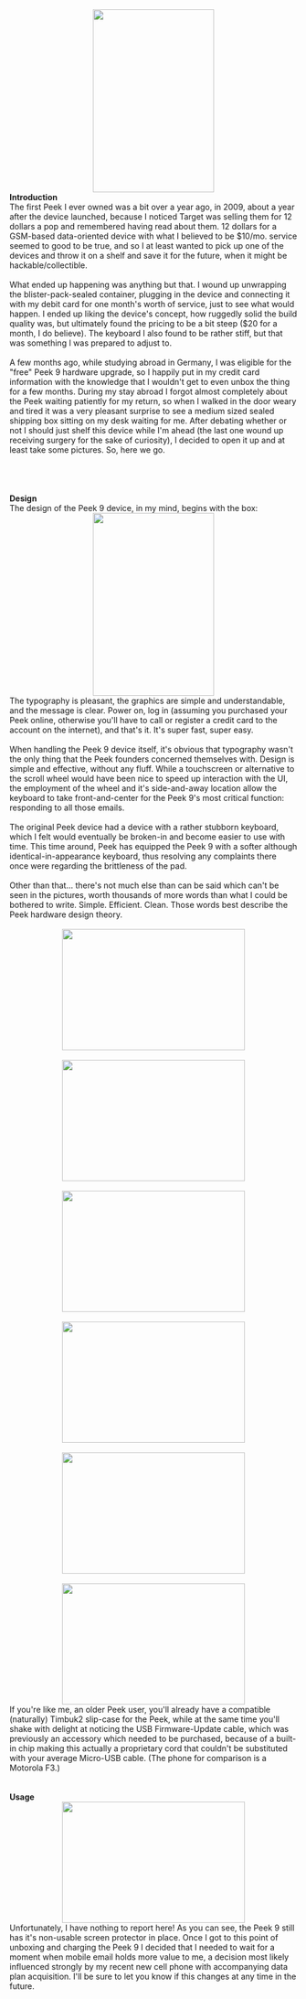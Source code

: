 

<div class="separator" style="clear: both; text-align: center;"><a href="http://4.bp.blogspot.com/-Dh_dvjeJlek/Tj9QfPHpnJI/AAAAAAAAAv8/zsf95mkSih4/s1600/DSC_0001.jpg" imageanchor="1" style="margin-left: 1em; margin-right: 1em;"><img border="0" height="320" src="http://4.bp.blogspot.com/-Dh_dvjeJlek/Tj9QfPHpnJI/AAAAAAAAAv8/zsf95mkSih4/s320/DSC_0001.jpg" width="212" /></a></div><b>Introduction</b><br />The first Peek I ever owned was a bit over a year ago, in 2009, about a year after the device launched, because I noticed Target was selling them for 12 dollars a pop and remembered having read about them. 12 dollars for a GSM-based data-oriented device with what I believed to be $10/mo. service seemed to good to be true, and so I at least wanted to pick up one of the devices and throw it on a shelf and save it for the future, when it might be hackable/collectible.<br /><br />What ended up happening was anything but that. I wound up unwrapping the blister-pack-sealed container, plugging in the device and connecting it with my debit card for one month's worth of service, just to see what would happen. I ended up liking the device's concept, how ruggedly solid the build quality was, but ultimately found the pricing to be a bit steep ($20 for a month, I do believe). The keyboard I also found to be rather stiff, but that was something I was prepared to adjust to.<br /><br />A few months ago, while studying abroad in Germany, I was eligible for the "free" Peek 9 hardware upgrade, so I happily put in my credit card information with the knowledge that I wouldn't get to even unbox the thing for a few months. During my stay abroad I forgot almost completely about the Peek waiting patiently for my return, so when I walked in the door weary and tired it was a very pleasant surprise to see a medium sized sealed shipping box sitting on my desk waiting for me. After debating whether or not I should just shelf this device while I'm ahead (the last one wound up receiving surgery for the sake of curiosity), I decided to open it up and at least take some pictures. So, here we go.<br /><br /><a name='more'></a><br /><br /><br /><b>Design</b><br />The design of the Peek 9 device, in my mind, begins with the box:<br /><div class="separator" style="clear: both; text-align: center;"><a href="http://4.bp.blogspot.com/-XteI_Pi511I/Tj9a0rYDICI/AAAAAAAAAwc/aroW5rwfk8I/s1600/DSC_0004.jpg" imageanchor="1" style="margin-left: 1em; margin-right: 1em;"><img border="0" height="320" src="http://4.bp.blogspot.com/-XteI_Pi511I/Tj9a0rYDICI/AAAAAAAAAwc/aroW5rwfk8I/s320/DSC_0004.jpg" width="212" /></a></div>The typography is pleasant, the graphics are simple and understandable, and the message is clear. Power on, log in (assuming you purchased your Peek online, otherwise you'll have to call or register a credit card to the account on the internet), and that's it. It's super fast, super easy.<br /><br />When handling the Peek 9 device itself, it's obvious that typography wasn't the only thing that the Peek founders concerned themselves with. Design is simple and effective, without any fluff. While a touchscreen or alternative to the scroll wheel would have been nice to speed up interaction with the UI, the employment of the wheel and it's side-and-away location allow the keyboard to take front-and-center for the Peek 9's most critical function: responding to all those emails.<br /><br />The original Peek device had a device with a rather stubborn keyboard, which I felt would eventually be broken-in and become easier to use with time. This time around, Peek has equipped the Peek 9 with a softer although identical-in-appearance keyboard, thus resolving any complaints there once were regarding the brittleness of the pad.<br /><br />Other than that... there's not much else than can be said which can't be seen in the pictures, worth thousands of more words than what I could be bothered to write. Simple. Efficient. Clean. Those words best describe the Peek hardware design theory.<br /><br /><div class="separator" style="clear: both; text-align: center;"><a href="http://3.bp.blogspot.com/-Ioy3mib4N18/Tj9dkcy27tI/AAAAAAAAAwk/15Q1IZkaoZU/s1600/DSC_0006.JPG" imageanchor="1" style="margin-left: 1em; margin-right: 1em;"><img border="0" height="212" src="http://3.bp.blogspot.com/-Ioy3mib4N18/Tj9dkcy27tI/AAAAAAAAAwk/15Q1IZkaoZU/s320/DSC_0006.JPG" width="320" /></a></div><br /><div class="separator" style="clear: both; text-align: center;"><a href="http://1.bp.blogspot.com/-cRTC_Lr4YXI/Tj9dk_XNO3I/AAAAAAAAAwo/j69LaXt-R9g/s1600/DSC_0007.JPG" imageanchor="1" style="margin-left: 1em; margin-right: 1em;"><img border="0" height="212" src="http://1.bp.blogspot.com/-cRTC_Lr4YXI/Tj9dk_XNO3I/AAAAAAAAAwo/j69LaXt-R9g/s320/DSC_0007.JPG" width="320" /></a></div><br /><div class="separator" style="clear: both; text-align: center;"><a href="http://3.bp.blogspot.com/-A_5oEjS09Lk/Tj9dlHbV4GI/AAAAAAAAAws/501Lfn3cLDk/s1600/DSC_0008.JPG" imageanchor="1" style="margin-left: 1em; margin-right: 1em;"><img border="0" height="212" src="http://3.bp.blogspot.com/-A_5oEjS09Lk/Tj9dlHbV4GI/AAAAAAAAAws/501Lfn3cLDk/s320/DSC_0008.JPG" width="320" /></a></div><br /><div class="separator" style="clear: both; text-align: center;"><a href="http://3.bp.blogspot.com/-9YyNl2ItOs4/Tj9dlsx8pkI/AAAAAAAAAww/zQEcouwJcEA/s1600/DSC_0011.JPG" imageanchor="1" style="margin-left: 1em; margin-right: 1em;"><img border="0" height="212" src="http://3.bp.blogspot.com/-9YyNl2ItOs4/Tj9dlsx8pkI/AAAAAAAAAww/zQEcouwJcEA/s320/DSC_0011.JPG" width="320" /></a></div><br /><div class="separator" style="clear: both; text-align: center;"><a href="http://1.bp.blogspot.com/-1nnUfPPTOLo/Tj9dlzQ4r1I/AAAAAAAAAw0/zenRXTWgauI/s1600/DSC_0014.JPG" imageanchor="1" style="margin-left: 1em; margin-right: 1em;"><img border="0" height="212" src="http://1.bp.blogspot.com/-1nnUfPPTOLo/Tj9dlzQ4r1I/AAAAAAAAAw0/zenRXTWgauI/s320/DSC_0014.JPG" width="320" /></a></div><br /><div class="separator" style="clear: both; text-align: center;"><a href="http://2.bp.blogspot.com/-BYfyyLS5BeQ/Tj9dmSxRb6I/AAAAAAAAAw4/BLH1i8z09tY/s1600/DSC_0015.JPG" imageanchor="1" style="margin-left: 1em; margin-right: 1em;"><img border="0" height="212" src="http://2.bp.blogspot.com/-BYfyyLS5BeQ/Tj9dmSxRb6I/AAAAAAAAAw4/BLH1i8z09tY/s320/DSC_0015.JPG" width="320" /></a></div>If you're like me, an older Peek user, you'll already have a compatible (naturally) Timbuk2 slip-case for the Peek, while at the same time you'll shake with delight at noticing the USB Firmware-Update cable, which was previously an accessory which needed to be purchased, because of a built-in chip making this actually a proprietary cord that couldn't be substituted with your average Micro-USB cable. (The phone for comparison is a Motorola F3.)<br /><br /><br /><b>Usage</b><br /><div class="separator" style="clear: both; text-align: center;"><a href="http://4.bp.blogspot.com/-TPpJXHQlGwI/Tj9eS1rvWLI/AAAAAAAAAw8/j1t4YML0a_E/s1600/DSC_0016.JPG" imageanchor="1" style="margin-left: 1em; margin-right: 1em;"><img border="0" height="212" src="http://4.bp.blogspot.com/-TPpJXHQlGwI/Tj9eS1rvWLI/AAAAAAAAAw8/j1t4YML0a_E/s320/DSC_0016.JPG" width="320" /></a></div>Unfortunately, I have nothing to report here! As you can see, the Peek 9 still has it's non-usable screen protector in place. Once I got to this point of unboxing and charging the Peek 9 I decided that I needed to wait for a moment when mobile email holds more value to me, a decision most likely influenced strongly by my recent new cell phone with accompanying data plan acquisition. I'll be sure to let you know if this changes at any time in the future.